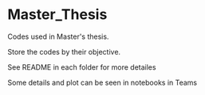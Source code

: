# Master_Thesis
Codes used in Master's thesis.

Store the codes by their objective.

See README in each folder for more detailes

Some details and plot can be seen in notebooks in Teams
